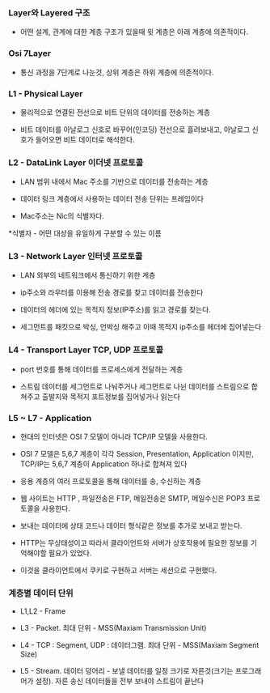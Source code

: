 ### Layer와 Layered 구조

* 어떤 설계, 관계에 대한 계층 구조가 있을때 윗 계층은 아래 계층에 의존적이다.

### Osi 7Layer

* 통신 과정을 7단계로 나눈것, 상위 계층은 하위 계층에 의존적이다.

### L1 - Physical Layer 

* 물리적으로 연결된 전선으로 비트 단위의 데이터를 전송하는 계층

* 비트 데이터를 아날로그 신호로 바꾸어(인코딩) 전선으로 흘려보내고, 아날로그 신호가 들어오면 비트 데이터로 해석한다.


### L2 - DataLink Layer 이더넷 프로토콜

* LAN 범위 내에서 Mac 주소를 기반으로 데이터를 전송하는 계층

* 데이터 링크 계층에서 사용하는 데이터 전송 단위는 프레임이다

* Mac주소는 Nic의 식별자다.

*식별자 - 어떤 대상을 유일하게 구분할 수 있는 이름


### L3 - Network Layer 인터넷 프로토콜

* LAN 외부의 네트워크에서 통신하기 위한 계층
  
* ip주소와 라우터를 이용해 전송 경로를 찾고 데이터를 전송한다

* 데이터의 헤더에 있는 목적지 정보(IP주소)를 읽고 경로를 찾는다.

* 세그먼트를 패킷으로 박싱, 언박싱 해주고 이때 목적지 ip주소를 헤더에 집어넣는다


### L4 - Transport Layer TCP, UDP 프로토콜

* port 번호를 통해 데이터를 프로세스에게 전달하는 계층

* 스트림 데이터를 세그먼트로 나눠주거나 세그먼트로 나뉜 데이터를 스트림으로 합쳐주고 출발지와 목적지 포트정보를 집어넣거나 읽는다


### L5 ~ L7 - Application

* 현대의 인터넷은 OSI 7 모델이 아니라 TCP/IP 모델을 사용한다.

* OSI 7 모델은 5,6,7 계층이 각각 Session, Presentation, Application 이지만, TCP/IP는 5,6,7 계층이 Application 하나로 합쳐져 있다

* 응용 계층의 여러 프로토콜을 통해 데이터를 송, 수신하는 계층

* 웹 사이트는 HTTP , 파일전송은 FTP, 메일전송은 SMTP, 메일수신은 POP3 프로토콜을 사용한다.

* 보내는 데이터에 상태 코드나 데이터 형식같은 정보를 추가로 보내고 받는다.

* HTTP는 무상태성이고 따라서 클라이언트와 서버가 상호작용에 필요한 정보를 기억해야할 필요가 있었다.

* 이것을 클라이언트에서 쿠키로 구현하고 서버는 세션으로 구현했다.

### 계층별 데이터 단위

* L1,L2 - Frame

* L3 - Packet. 최대 단위 - MSS(Maxiam Transmission Unit)

* L4 - TCP : Segment, UDP : 데이터그램. 최대 단위 - MSS(Maxiam Segment Size)

* L5 - Stream. 데이터 덩어리 - 보낼 데이터를 일정 크기로 자른것(크기는 프로그래머가 설정). 자른 송신 데이터들을 전부 보내야 스트림이 끝난다
